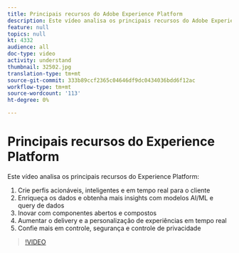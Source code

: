 ```yaml
---
title: Principais recursos do Adobe Experience Platform
description: Este vídeo analisa os principais recursos do Adobe Experience Platform&mdash;Criar perfis acionáveis, inteligentes e em tempo real do cliente; Enriquecer os dados e obter mais informações com os modelos AI/ML e os query de dados; Inovar com componentes abertos e compósitos; Aumentar o delivery e a personalização das experiências em tempo real; e conquiste confiança com controle de governança, segurança e privacidade.
feature: null
topics: null
kt: 4332
audience: all
doc-type: video
activity: understand
thumbnail: 32502.jpg
translation-type: tm+mt
source-git-commit: 333b89ccf2365c04646df9dc0434036bdd6f12ac
workflow-type: tm+mt
source-wordcount: '113'
ht-degree: 0%

---
```



# Principais recursos do Experience Platform

Este vídeo analisa os principais recursos do Experience Platform:

1. Crie perfis acionáveis, inteligentes e em tempo real para o cliente
1. Enriqueça os dados e obtenha mais insights com modelos AI/ML e query de dados
1. Inovar com componentes abertos e compostos
1. Aumentar o delivery e a personalização de experiências em tempo real
1. Confie mais em controle, segurança e controle de privacidade

>[!VIDEO](https://video.tv.adobe.com/v/32502?quality=12&learn=on)